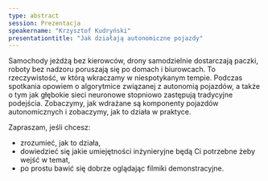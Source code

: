 ```yaml
---
type: abstract
session: Prezentacja
speakername: "Krzysztof Kudryński"
presentationtitle: "Jak działają autonomiczne pojazdy"
---
```

Samochody jeżdżą bez kierowców, drony samodzielnie dostarczają paczki, roboty bez nadzoru poruszają się po domach i biurowcach. To rzeczywistość, w którą wkraczamy w niespotykanym tempie. Podczas spotkania opowiem o algorytmice związanej z autonomią pojazdów, a także o tym jak głębokie sieci neuronowe stopniowo zastępują tradycyjne podejścia. Zobaczymy, jak wdrażane są komponenty pojazdów autonomicznych i zobaczymy, jak to działa w praktyce. 

Zapraszam, jeśli chcesz:

* zrozumieć, jak to działa,
* dowiedzieć się jakie umiejętności inżynieryjne będą Ci potrzebne żeby wejść w temat,
* po prostu bawić się dobrze oglądając filmiki demonstracyjne.
